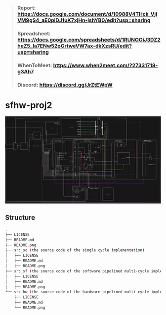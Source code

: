 > ### Report: https://docs.google.com/document/d/10988V4THck_VjlVM9gS4_aE0piDJ1uK7xjHn-jshYB0/edit?usp=sharing
>
> ### Spreadsheet: https://docs.google.com/spreadsheets/d/1RUNOOiJ3DZ2heZ5_la7ENw52pGrtweVW7ax-dkXzsRU/edit?usp=sharing
>
> ### WhenToMeet: https://www.when2meet.com/?27331718-g3Ah7
>
> ### Discord: https://discord.gg/JrZtEWpW

# sfhw-proj2

![diagram](./assets/DIAGRAM.png)

## Structure

```bash
.
├── LICENSE
├── README.md
├── README.png
├── src_sc (the source code of the single cycle implementation)
│   ├── LICENSE
│   ├── README.md
│   ├── README.png
├── src_sf (the source code of the software pipelined multi-cycle implementation)
│   ├── LICENSE
│   ├── README.md
│   ├── README.png
└── src_hw (the source code of the hardware pipelined multi-cycle implementation)
    ├── LICENSE
    ├── README.md
    └── README.png
```
